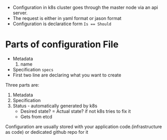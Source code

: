 - Configuration in k8s cluster goes through the master node via an api server.
- The request is either in yaml format or jason format
- Configuration is declaratice form `Is == Should`

# Parts of configuration File


- Metadata
	1. name
- Specification `specs`
- First two line are declaring what you want to create

Three parts are:
1. Metadata
2. Specification
3. Status - automatically generated by k8s
	- Desired state? = Actual state? if not k8s tries to fix it
	- Gets from etcd

Configuration are usually stored with your application code.(infrastructure as code)
or dedicated github repo for it